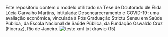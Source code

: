 Este repositório contem o modelo utilizado na Tese de Doutorado de Élida Lúcia Carvalho Martins, intitulada: Desencarceramento e COVID-19: uma avaliação econômica, vinculada à Pós Graduação Strictu Sensu em Saúde Pública, da Escola Nacional de Saúde Pública, da Fundação Oswaldo Cruz (Fiocruz), Rio de Janeiro.
![teste xml txt drawio (15)](https://github.com/user-attachments/assets/974759af-7dff-4629-b9ce-3309b895c704)

